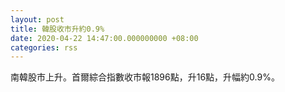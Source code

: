 ```yaml
---
layout: post
title: 韓股收市升約0.9%
date: 2020-04-22 14:47:00.000000000 +08:00
categories: rss
---
```


南韓股市上升。首爾綜合指數收市報1896點，升16點，升幅約0.9%。
